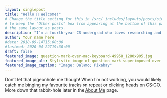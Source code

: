 ```yaml
---
layout: singlepost
title: "Hello 👋 Welcome!"
# Change the title setting for this in /src/_includes/layouts/posts/singlepostherofit.njk
# to keep the "Other posts" box from appearing at the bottom of this page, since it uses 
# the same layout as posts.
description: "I’m a fourth-year CS undergrad who loves researching and building computer vision models"
author: Your name here
#date: 2018-09-14T15:00:00
#lastmod: 2020-04-22T19:30:00
draft: false
featured_image: question-mark-over-mac-keyboard-49958_1280x905.jpg
featured_image_alt: Stylistic image of question mark superimposed over computer keyboard
featured_image_caption: "Image: Dalamo; Pixabay"
---
```

Don’t let that pigeonhole me though! When I’m not working, you would likely catch me binging my favourite tracks on repeat or clicking heads on CS:GO. More down that rabbit-hole later in the <a href="https://adty.vercel.app/about/">About Me</a> page. 

